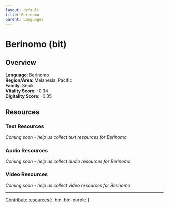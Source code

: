 ```yaml
---
layout: default
title: Berinomo
parent: Languages
---
```


# Berinomo (bit)

## Overview

**Language**: Berinomo  
**Region/Area**: Melanesia, Pacific  
**Family**: Sepik  
**Vitality Score**: -0.34  
**Digitality Score**: -0.35  

## Resources

### Text Resources
*Coming soon - help us collect text resources for Berinomo*

### Audio Resources
*Coming soon - help us collect audio resources for Berinomo*

### Video Resources
*Coming soon - help us collect video resources for Berinomo*

---

[Contribute resources](https://fairtrain.github.io/){: .btn .btn-purple }
